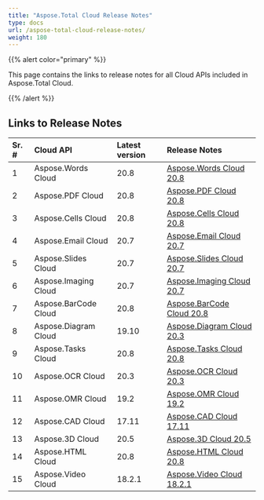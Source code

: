 ```yaml
---
title: "Aspose.Total Cloud Release Notes"
type: docs
url: /aspose-total-cloud-release-notes/
weight: 180
---
```


{{% alert color="primary" %}} 

This page contains the links to release notes for all Cloud APIs included in Aspose.Total Cloud. 

{{% /alert %}} 
## **Links to Release Notes**

|**Sr. #**|**Cloud API**|**Latest version**|**Release Notes**|
| :- | :- | :- | :- |
|1|Aspose.Words Cloud|20.8|[Aspose.Words Cloud 20.8](https://docs2.aspose.cloud/words/aspose-words-cloud-20-8-release-notes/)|
|2|Aspose.PDF Cloud|20.8|[Aspose.PDF Cloud 20.8](https://docs2.aspose.cloud/pdf/aspose-pdf-cloud-20-8-release-notes/)|
|3|Aspose.Cells Cloud|20.8|[Aspose.Cells Cloud 20.8](https://docs.aspose.cloud/cells/aspose-cells-cloud-20-8-release-notes/)|
|4|Aspose.Email Cloud|20.7|[Aspose.Email Cloud 20.7](https://docs.aspose.cloud/email/aspose-email-cloud-20-7-release-notes/)|
|5|Aspose.Slides Cloud|20.7|[Aspose.Slides Cloud 20.7](https://docs.aspose.cloud/slides/aspose-slides-cloud-20-7-release-notes/)|
|6|Aspose.Imaging Cloud|20.7|[Aspose.Imaging Cloud 20.7](https://docs.aspose.cloud/imaging/aspose-imaging-cloud-20-7-release-notes/)|
|7|Aspose.BarCode Cloud|20.8|[Aspose.BarCode Cloud 20.8](https://docs.aspose.cloud/barcode/aspose-barcode-cloud-20-8-release-notes/)|
|8|Aspose.Diagram Cloud|19.10|[Aspose.Diagram Cloud 20.3](https://docs.aspose.cloud/diagram/aspose-diagram-cloud-20-3-release-notes/)|
|9|Aspose.Tasks Cloud|20.8|[Aspose.Tasks Cloud 20.8](https://docs.aspose.cloud/tasks/aspose-tasks-cloud-20-8-release-notes/)|
|10|Aspose.OCR Cloud|20.3|[Aspose.OCR Cloud 20.3](https://docs.aspose.cloud/ocr/aspose-ocr-for-cloud-20-03-release-notes/)|
|11|Aspose.OMR Cloud|19.2|[Aspose.OMR Cloud 19.2](https://docs.aspose.cloud/omr/aspose-omr-cloud-19-2-release-notes/)|
|12|Aspose.CAD Cloud|17.11|[Aspose.CAD Cloud 17.11](https://docs.aspose.cloud/cad/aspose-cad-cloud-17-11-release-notes/)|
|13|Aspose.3D Cloud|20.5|[Aspose.3D Cloud 20.5](https://docs.aspose.cloud/3d/aspose-3d-cloud-release-notes-20-5/)|
|14|Aspose.HTML Cloud|20.8|[Aspose.HTML Cloud 20.8](https://docs.aspose.cloud/html/aspose-html-cloud-20-08-release-notes/)|
|15|Aspose.Video Cloud|18.2.1|[Aspose.Video Cloud 18.2.1](https://docs.aspose.cloud/video/aspose-video-cloud-18-2-1-release-notes/)|

